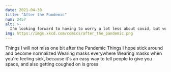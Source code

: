```yaml
---
date: 2021-04-30
title: "After the Pandemic"
num: 2457
alt: >-
  I'm looking forward to having to worry a lot less about covid, but wouldn't mind if we worried a little more about giving each other colds. Colds are bad!
img: https://imgs.xkcd.com/comics/after_the_pandemic.png
---
```

Things I will not miss one bit after the Pandemic Things I hope stick around and become normalized Wearing masks everywhere Wearing masks when you're feeling sick, because it's an easy way to tell people to give you space, and also getting coughed on is gross